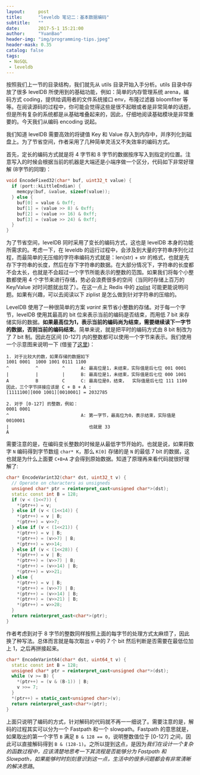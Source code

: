 ```yaml
---
layout:     post
title:      "leveldb 笔记二：基本数据编码"
subtitle:   ""
date:       2017-5-1 15:21:00
author:     "YuanBao"
header-img: "img/programming-tips.jpeg"
header-mask: 0.35
catalog: false
tags:
 - NoSQL
 - leveldb
---
```


按照我们上一节的目录结构，我们就先从 utils 目录开始入手分析。utils 目录中存放了很多 levelDB 所使用到的基础功能，例如：简单的内存管理系统 arena，编码方式 coding，提供给调用者的文件系统接口 env，布隆过滤器 bloomfiter 等等。在阅读源码的过程中，你可能会觉得这些是很不起眼或者是非常简单的话题，但是所有复杂的系统都是从基础堆叠起来的，因此，仔细地阅读基础模块是非常重要的。今天我们从编码 encoding 说起。

我们知道 levelDB 需要高效的将键值 Key 和 Value 存入到内存中，并序列化到磁盘上。为了节省空间，作者采用了几种简单灵活又不失效率的编码方式。

首先，定长的编码方式就是将 4 字节和 8 字节的数据按序写入到指定的位置。注意写入的时候会根据当前的机器是大端还是小端序做一个区分，代码如下非常好理解 (8字节的同理)：

```cpp
void EncodeFixed32(char* buf, uint32_t value) {
  if (port::kLittleEndian) {
    memcpy(buf, &value, sizeof(value));
  } else {
    buf[0] = value & 0xff;
    buf[1] = (value >> 8) & 0xff;
    buf[2] = (value >> 16) & 0xff;
    buf[3] = (value >> 24) & 0xff;
  }
}
```

<!--more-->

为了节省空间，levelDB 同时采用了变长的编码方式，这也是 levelDB 本身的功能所需求的。考虑一下，在
leveldb 的运行过程中，会涉及到大量的字符串序列化过程，而最简单的无压缩的字符串编码方式就是：len(str) + str 的格式，也就是先存下字符串的长度，然后在存下字符串的数据。在大部分情况下，字符串的长度都不会太长，也就是不会超过一个字节所能表示的整数的范围。如果我们将每个小整数都使用 4 个字节来进行存储，势必会浪费很多的空间（当同时存储上百万的 Key/Value 对时问题就出现了）。在这一点上 Redis 中的 [ziplist](http://redisbook.readthedocs.io/en/latest/compress-datastruct/ziplist.html) 可能更能说明问题。如果有兴趣，可以去阅读以下 ziplist 是怎么做到针对字符串的压缩的。

LevelDB 使用了一种很简单的方案 *varint* 来节省小整数的存储。对于每一个字节，levelDB 使用其最高的 bit 位来表示当前的编码是否结束，而用低 7 bit 来存储实际的数据。**如果最高位为1，表示当前的编码尚为结束，需要继续读下一字节的数据，否则当前的编码结束**。简单来说，就是把平时的编码方式由 8 bit 制改为了 7 bit 制。因此在区间 [0-127] 内的整数都可以使用一个字节来表示。我们使用一个示意图来说明一下 (借鉴了[这里](http://brg-liuwei.github.io/tech/2014/10/20/leveldb-4.html))：

```
1. 对于比较大的数，如果存储的数据如下
1001 0001  1000 1001 0111 1100
^          ^         ^      A: 最高位是1，未结束，实际值是后七位 001 0001
|          |         |      B: 最高位是1，未结束，实际值是后七位 000 1001
A          B         C      C: 最高位是0，结束，  实际值是后七位 111 1100
因此，三个字节拼接应该是 C + B + A :  
[1111100][000 1001][0010001] = 2032785
    
2. 对于 [0-127] 的整数，例如：
0001 0001
^                           A: 第一字节，最高位为0，表示结束，实际值是 0010001
|                              也就是 33
A
```
需要注意的是，在编码变长整数的时候是从最低字节开始的。也就是说，如果将数字 `N` 编码得到字节数组 `char* K`，那么 `K[0]` 存储的是 `N` 的最低 7 bit 的数据，这也就是为什么上面要 `C+B+A` 才会得到原始数据。知道了原理再来看代码就很好理解了:

```cpp
char* EncodeVarint32(char* dst, uint32_t v) {
  // Operate on characters as unsigneds
  unsigned char* ptr = reinterpret_cast<unsigned char*>(dst);
  static const int B = 128;
  if (v < (1<<7)) {
    *(ptr++) = v;
  } else if (v < (1<<14)) {
    *(ptr++) = v | B;
    *(ptr++) = v>>7;
  } else if (v < (1<<21)) {
    *(ptr++) = v | B;
    *(ptr++) = (v>>7) | B;
    *(ptr++) = v>>14;
  } else if (v < (1<<28)) {
    *(ptr++) = v | B;
    *(ptr++) = (v>>7) | B;
    *(ptr++) = (v>>14) | B;
    *(ptr++) = v>>21;
  } else {
    *(ptr++) = v | B;
    *(ptr++) = (v>>7) | B;
    *(ptr++) = (v>>14) | B;
    *(ptr++) = (v>>21) | B;
    *(ptr++) = v>>28;
  }
  return reinterpret_cast<char*>(ptr);
}
```

作者考虑到对于 8 字节的整数同样按照上面的每字节的处理方式太麻烦了，因此换了种写法。总体而言就是每次取出 `v` 中的 7 个 bit 然后判断是否需要在最低位加上 1，之后再拼接起来。

```cpp
char* EncodeVarint64(char* dst, uint64_t v) {
  static const int B = 128;
  unsigned char* ptr = reinterpret_cast<unsigned char*>(dst);
  while (v >= B) {
    *(ptr++) = (v & (B-1)) | B;
    v >>= 7;
  }
  *(ptr++) = static_cast<unsigned char>(v);
  return reinterpret_cast<char*>(ptr);
}
```

上面只说明了编码的方式，针对解码的代码就不再一一细说了。需要注意的是，解码的过程其实可以分为一个 Fastpath 和一个 slowpath。Fastpath 的意思就是，如果取出的第一个字节 `B` 满足 `B & 128 == 0`，说明整数值位于 [0-127] 之间，因此可以直接解码得到 `B & (128-1)`。之所以提到这点，是因为*我们在设计一个复杂的函数过程中，应该清楚地思考一下其流程是否能够分为 Fastpath 和 Slowpath，如果能够时时刻刻意识到这一点，生活中的很多问题都会有非常清晰的解决思路*。









